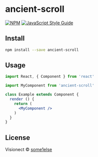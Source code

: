 # ancient-scroll

> 

[![NPM](https://img.shields.io/npm/v/ancient-scroll.svg)](https://www.npmjs.com/package/ancient-scroll) [![JavaScript Style Guide](https://img.shields.io/badge/code_style-standard-brightgreen.svg)](https://standardjs.com)

## Install

```bash
npm install --save ancient-scroll
```

## Usage

```jsx
import React, { Component } from 'react'

import MyComponent from 'ancient-scroll'

class Example extends Component {
  render () {
    return (
      <MyComponent />
    )
  }
}
```

## License

Visionect © [some1else](https://github.com/some1else)
